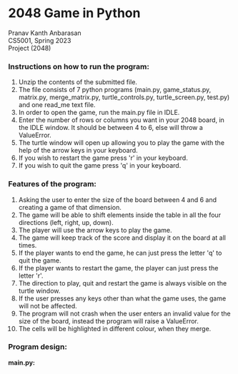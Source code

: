 # 2048 Game in Python
Pranav Kanth Anbarasan  
CS5001, Spring 2023  
Project (2048)  

### Instructions on how to run the program:
1. Unzip the contents of the submitted file.
2. The file consists of 7 python programs (main.py, game_status.py, matrix.py, merge_matrix.py, turtle_controls.py, turtle_screen.py, test.py) and one read_me text file.
3. In order to open the game, run the main.py file in IDLE.
4. Enter the number of rows or columns you want in your 2048 board, in the IDLE window. It should be between 4 to 6, else will throw a ValueError.
5. The turtle window will open up allowing you to play the game with the help of the arrow keys in your keyboard.
6. If you wish to restart the game press 'r' in your keyboard.
7. If you wish to quit the game press 'q' in your keyboard.

### Features of the program:
1. Asking the user to enter the size of the board between 4 and 6 and creating a game of that dimension. 
2. The game will be able to shift elements inside the table in all the four directions (left, right, up, down).
3. The player will use the arrow keys to play the game.
4. The game will keep track of the score and display it on the board at all times.
5. If the player wants to end the game, he can just press the letter 'q' to quit the game.
6. If the player wants to restart the game, the player can just press the letter 'r'.
7. The direction to play, quit and restart the game is always visible on the turtle window.
8. If the user presses any keys other than what the game uses, the game will not be affected.
9. The program will not crash when the user enters an invalid value for the size of the board, instead the program will raise a ValueError.
10. The cells will be highlighted in different colour, when they merge.

### Program design:  
**main.py:**



